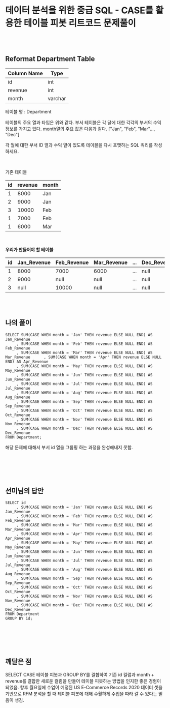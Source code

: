 # 데이터 분석을 위한 중급 SQL - CASE를 활용한 테이블 피봇 리트코드 문제풀이

<br>

<br>

##  Reformat Department Table

| Column Name | Type    |
| ----------- | ------- |
| id          | int     |
| revenue     | int     |
| month       | varchar |

테이블 명 : Department 

테이블의 주요 열과 타입은 위와 같다. 부서 테이블은 각 달에 대한 각각의 부서의 수익 정보를 가지고 있다. month열의 주요 값은 다음과 같다. ["Jan", "Feb", "Mar"..., "Dec"]<br>

각 월에 대한 부서 ID 열과 수익 열이 있도록 테이블을 다시 포맷하는 SQL 쿼리를 작성하세요.

<br>

기존 테이블

| id   | revenue | month |
| ---- | ------- | ----- |
| 1    | 8000    | Jan   |
| 2    | 9000    | Jan   |
| 3    | 10000   | Feb   |
| 1    | 7000    | Feb   |
| 1    | 6000    | Mar   |

<br>

**우리가 만들어야 할 테이블** 

| id   | Jan_Revenue | Feb_Revenue | Mar_Revenue | ...  | Dec_Revenue |
| ---- | ----------- | ----------- | ----------- | ---- | ----------- |
| 1    | 8000        | 7000        | 6000        | ...  | null        |
| 2    | 9000        | null        | null        | ...  | null        |
| 3    | null        | 10000       | null        | ...  | null        |

<br>

<br>

## 나의 풀이

```mysql
SELECT SUM(CASE WHEN month = 'Jan' THEN revenue ELSE NULL END) AS Jan_Revenue
     , SUM(CASE WHEN month = 'Feb' THEN revenue ELSE NULL END) AS Feb_Revenue
     , SUM(CASE WHEN month = 'Mar' THEN revenue ELSE NULL END) AS Mar_Revenue      , SUM(CASE WHEN month = 'Apr' THEN revenue ELSE NULL END) AS Apr_Revenue
     , SUM(CASE WHEN month = 'May' THEN revenue ELSE NULL END) AS May_Revenue
     , SUM(CASE WHEN month = 'Jun' THEN revenue ELSE NULL END) AS Jun_Revenue
     , SUM(CASE WHEN month = 'Jul' THEN revenue ELSE NULL END) AS Jul_Revenue
     , SUM(CASE WHEN month = 'Aug' THEN revenue ELSE NULL END) AS Aug_Revenue
     , SUM(CASE WHEN month = 'Sep' THEN revenue ELSE NULL END) AS Sep_Revenue
     , SUM(CASE WHEN month = 'Oct' THEN revenue ELSE NULL END) AS Oct_Revenue
     , SUM(CASE WHEN month = 'Nov' THEN revenue ELSE NULL END) AS Nov_Revenue
     , SUM(CASE WHEN month = 'Dec' THEN revenue ELSE NULL END) AS Dec_Revenue
FROM Department;
```

해당 문제에 대해서 부서 id 열을 그룹핑 하는 과정을 완성해내지 못함.

<br>

<br>

<br>

<br>

## 선미님의 답안

```mysql
SELECT id
     , SUM(CASE WHEN month = 'Jan' THEN revenue ELSE NULL END) AS Jan_Revenue
     , SUM(CASE WHEN month = 'Feb' THEN revenue ELSE NULL END) AS Feb_Revenue
     , SUM(CASE WHEN month = 'Mar' THEN revenue ELSE NULL END) AS Mar_Revenue
     , SUM(CASE WHEN month = 'Apr' THEN revenue ELSE NULL END) AS Apr_Revenue
     , SUM(CASE WHEN month = 'May' THEN revenue ELSE NULL END) AS May_Revenue
     , SUM(CASE WHEN month = 'Jun' THEN revenue ELSE NULL END) AS Jun_Revenue
     , SUM(CASE WHEN month = 'Jul' THEN revenue ELSE NULL END) AS Jul_Revenue
     , SUM(CASE WHEN month = 'Aug' THEN revenue ELSE NULL END) AS Aug_Revenue
     , SUM(CASE WHEN month = 'Sep' THEN revenue ELSE NULL END) AS Sep_Revenue
     , SUM(CASE WHEN month = 'Oct' THEN revenue ELSE NULL END) AS Oct_Revenue
     , SUM(CASE WHEN month = 'Nov' THEN revenue ELSE NULL END) AS Nov_Revenue
     , SUM(CASE WHEN month = 'Dec' THEN revenue ELSE NULL END) AS Dec_Revenue
FROM Department
GROUP BY id;
```

<br>

<br>

<br>

<br>

## 깨달은 점

SELECT CASE 테이블 피봇과 GROUP BY를 결합하여 기존 id 컬럼과 month + revenue를 결합한 새로운 컬럼을 만들어 테이블 피봇하는 방법을 인지한 좋은 경험이 되었음. 향후 월요일에 수업이 예정된 US E-Commerce Records 2020 데이터 셋을 기반으로 RFM 분석을 할 때 테이블 피봇에 대해 수월하게 수업을 따라 갈 수 있다는 믿음이 생김.
